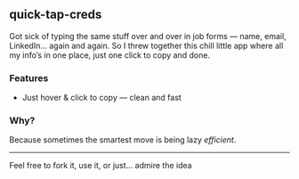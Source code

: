 ## quick-tap-creds

Got sick of typing the same stuff over and over in job forms — name, email, LinkedIn... again and again.
So I threw together this chill little app where all my info’s in one place, just one click to copy and done.
### Features

- Just hover & click to copy — clean and fast


### Why?
Because sometimes the smartest move is being lazy *efficient*.

---
Feel free to fork it, use it, or just... admire the idea 
